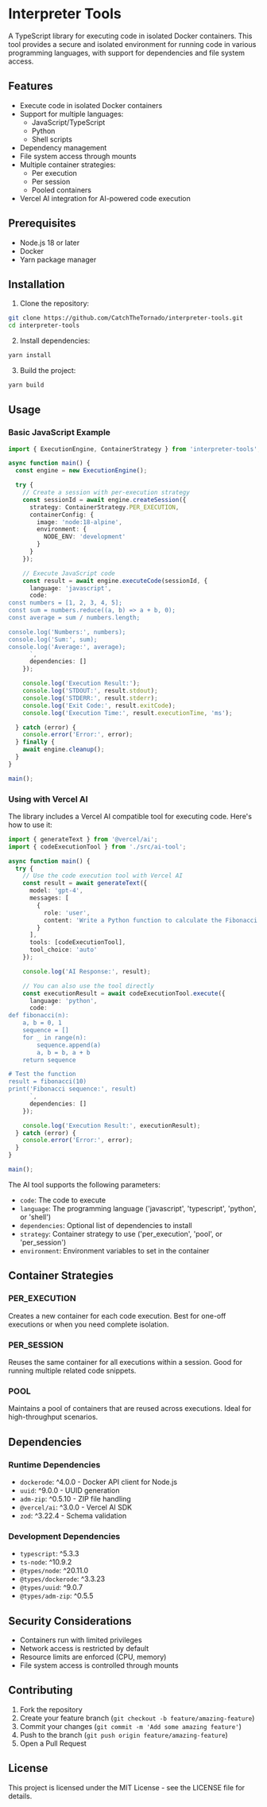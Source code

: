 # Interpreter Tools

A TypeScript library for executing code in isolated Docker containers. This tool provides a secure and isolated environment for running code in various programming languages, with support for dependencies and file system access.

## Features

- Execute code in isolated Docker containers
- Support for multiple languages:
  - JavaScript/TypeScript
  - Python
  - Shell scripts
- Dependency management
- File system access through mounts
- Multiple container strategies:
  - Per execution
  - Per session
  - Pooled containers
- Vercel AI integration for AI-powered code execution

## Prerequisites

- Node.js 18 or later
- Docker
- Yarn package manager

## Installation

1. Clone the repository:
```bash
git clone https://github.com/CatchTheTornado/interpreter-tools.git
cd interpreter-tools
```

2. Install dependencies:
```bash
yarn install
```

3. Build the project:
```bash
yarn build
```

## Usage

### Basic JavaScript Example

```typescript
import { ExecutionEngine, ContainerStrategy } from 'interpreter-tools';

async function main() {
  const engine = new ExecutionEngine();

  try {
    // Create a session with per-execution strategy
    const sessionId = await engine.createSession({
      strategy: ContainerStrategy.PER_EXECUTION,
      containerConfig: {
        image: 'node:18-alpine',
        environment: {
          NODE_ENV: 'development'
        }
      }
    });

    // Execute JavaScript code
    const result = await engine.executeCode(sessionId, {
      language: 'javascript',
      code: `
const numbers = [1, 2, 3, 4, 5];
const sum = numbers.reduce((a, b) => a + b, 0);
const average = sum / numbers.length;

console.log('Numbers:', numbers);
console.log('Sum:', sum);
console.log('Average:', average);
      `,
      dependencies: []
    });

    console.log('Execution Result:');
    console.log('STDOUT:', result.stdout);
    console.log('STDERR:', result.stderr);
    console.log('Exit Code:', result.exitCode);
    console.log('Execution Time:', result.executionTime, 'ms');

  } catch (error) {
    console.error('Error:', error);
  } finally {
    await engine.cleanup();
  }
}

main();
```

### Using with Vercel AI

The library includes a Vercel AI compatible tool for executing code. Here's how to use it:

```typescript
import { generateText } from '@vercel/ai';
import { codeExecutionTool } from './src/ai-tool';

async function main() {
  try {
    // Use the code execution tool with Vercel AI
    const result = await generateText({
      model: 'gpt-4',
      messages: [
        {
          role: 'user',
          content: 'Write a Python function to calculate the Fibonacci sequence up to n numbers.'
        }
      ],
      tools: [codeExecutionTool],
      tool_choice: 'auto'
    });

    console.log('AI Response:', result);

    // You can also use the tool directly
    const executionResult = await codeExecutionTool.execute({
      language: 'python',
      code: `
def fibonacci(n):
    a, b = 0, 1
    sequence = []
    for _ in range(n):
        sequence.append(a)
        a, b = b, a + b
    return sequence

# Test the function
result = fibonacci(10)
print('Fibonacci sequence:', result)
      `,
      dependencies: []
    });

    console.log('Execution Result:', executionResult);
  } catch (error) {
    console.error('Error:', error);
  }
}

main();
```

The AI tool supports the following parameters:
- `code`: The code to execute
- `language`: The programming language ('javascript', 'typescript', 'python', or 'shell')
- `dependencies`: Optional list of dependencies to install
- `strategy`: Container strategy to use ('per_execution', 'pool', or 'per_session')
- `environment`: Environment variables to set in the container

## Container Strategies

### PER_EXECUTION
Creates a new container for each code execution. Best for one-off executions or when you need complete isolation.

### PER_SESSION
Reuses the same container for all executions within a session. Good for running multiple related code snippets.

### POOL
Maintains a pool of containers that are reused across executions. Ideal for high-throughput scenarios.

## Dependencies

### Runtime Dependencies
- `dockerode`: ^4.0.0 - Docker API client for Node.js
- `uuid`: ^9.0.0 - UUID generation
- `adm-zip`: ^0.5.10 - ZIP file handling
- `@vercel/ai`: ^3.0.0 - Vercel AI SDK
- `zod`: ^3.22.4 - Schema validation

### Development Dependencies
- `typescript`: ^5.3.3
- `ts-node`: ^10.9.2
- `@types/node`: ^20.11.0
- `@types/dockerode`: ^3.3.23
- `@types/uuid`: ^9.0.7
- `@types/adm-zip`: ^0.5.5

## Security Considerations

- Containers run with limited privileges
- Network access is restricted by default
- Resource limits are enforced (CPU, memory)
- File system access is controlled through mounts

## Contributing

1. Fork the repository
2. Create your feature branch (`git checkout -b feature/amazing-feature`)
3. Commit your changes (`git commit -m 'Add some amazing feature'`)
4. Push to the branch (`git push origin feature/amazing-feature`)
5. Open a Pull Request

## License

This project is licensed under the MIT License - see the LICENSE file for details. 